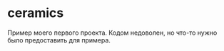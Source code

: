 # ceramics
Пример моего первого проекта. Кодом недоволен, но что-то нужно было предоставить для примера.
